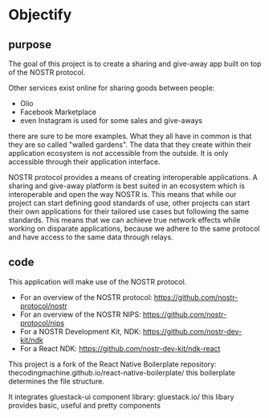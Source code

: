 # Objectify

## purpose 
The goal of this project is to create a sharing and give-away app built on top of the NOSTR protocol.

Other services exist online for sharing goods between people:
- Olio    
- Facebook Marketplace
- even Instagram is used for some sales and give-aways

there are sure to be more examples. What they all have in common is that they are so called "walled gardens". The data that they create within their application ecosystem is not accessible from the outside. It is only accessible through their application interface.

NOSTR protocol provides a means of creating interoperable applications. A sharing and give-away platform is best suited in an ecosystem which is interoperable and open the way NOSTR is. This means that while our project can start defining good standards of use, other projects can start their own applications for their tailored use cases but following the same standards. This means that we can achieve true network effects while working on disparate applications, because we adhere to the same protocol and have access to the same data through relays.


## code
This application will make use of the NOSTR protocol.
- For an overview of the NOSTR protocol: https://github.com/nostr-protocol/nostr
- For an overview of the NOSTR NIPS: https://github.com/nostr-protocol/nips
- For a NOSTR Development Kit, NDK: https://github.com/nostr-dev-kit/ndk
- For a React NDK: https://github.com/nostr-dev-kit/ndk-react 

This project is a fork of the React Native Boilerplate repository: thecodingmachine.github.io/react-native-boilerplate/
this boilerplate determines the file structure.

It integrates gluestack-ui component library: gluestack.io/
this libary provides basic, useful and pretty components